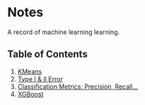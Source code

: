 # Notes
A record of machine learning learning. 

## Table of Contents

1. [KMeans](https://github.com/XinyueYu16/Machine_Learning/blob/master/learning_notes/KMeans.md)
2. [Type I & II Error](./TypeError.md)
3. [Classification Metrics: Precision, Recall...](./ClassificationMetrics.md)
4. [XGBoost](./XGboost.md)



